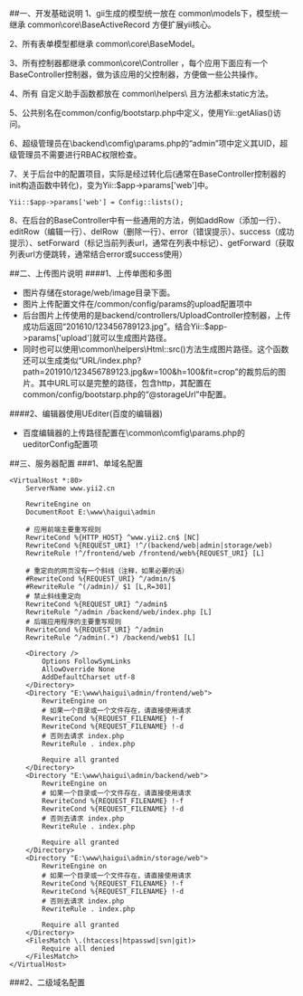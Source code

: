 ##一、开发基础说明
1、gii生成的模型统一放在 common\models下，模型统一继承 common\core\BaseActiveRecord  方便扩展yii核心。  

2、所有表单模型都继承 common\core\BaseModel。  

3、所有控制器都继承 common\core\Controller ，每个应用下面应有一个BaseController控制器，做为该应用的父控制器，方便做一些公共操作。  

4、所有 自定义助手函数都放在 common\helpers\ 且方法都未static方法。  

5、公共别名在common/config/bootstarp.php中定义，使用Yii::getAlias()访问。  

6、超级管理员在\backend\comfig\params.php的“admin”项中定义其UID，超级管理员不需要进行RBAC权限检查。  

7、关于后台中的配置项目，实际是经过转化后(通常在BaseController控制器的init构造函数中转化)，变为Yii::$app->params['web']中。  
```
Yii::$app->params['web'] = Config::lists();
```
8、在后台的BaseController中有一些通用的方法，例如addRow（添加一行）、editRow（编辑一行）、delRow（删除一行）、error（错误提示）、success（成功提示）、setForward（标记当前列表url，通常在列表中标记）、getForward（获取列表url方便跳转，通常结合error或success使用）

##二、上传图片说明
####1、上传单图和多图
* 图片存储在storage/web/image目录下面。
* 图片上传配置文件在/common/config/params的upload配置项中
* 后台图片上传使用的是backend/controllers/UploadController控制器，上传成功后返回“201610/123456789123.jpg”。结合Yii::$app->params['upload']就可以生成图片路径。
* 同时也可以使用\common\helpers\Html::src()方法生成图片路径。这个函数还可以生成类似“URL/index.php?path=201910/123456789123.jpg&w=100&h=100&fit=crop”的裁剪后的图片。其中URL可以是完整的路径，包含http，其配置在common/config/bootstarp.php的“@storageUrl”中配置。

####2、编辑器使用UEditer(百度的编辑器)  
* 百度编辑器的上传路径配置在\common\comfig\params.php的ueditorConfig配置项


##三、服务器配置
###1、单域名配置
```
<VirtualHost *:80>
    ServerName www.yii2.cn

    RewriteEngine on
    DocumentRoot E:\www\haigui\admin

    # 应用前端主要重写规则
    RewriteCond %{HTTP_HOST} ^www.yii2.cn$ [NC]
    RewriteCond %{REQUEST_URI} !^/(backend/web|admin|storage/web)
    RewriteRule !^/frontend/web /frontend/web%{REQUEST_URI} [L]

    # 重定向的网页没有一个斜线（注释，如果必要的话）
    #RewriteCond %{REQUEST_URI} ^/admin/$
    #RewriteRule ^(/admin)/ $1 [L,R=301]
    # 禁止斜线重定向
    RewriteCond %{REQUEST_URI} ^/admin$
    RewriteRule ^/admin /backend/web/index.php [L]
    # 后端应用程序的主要重写规则
    RewriteCond %{REQUEST_URI} ^/admin
    RewriteRule ^/admin(.*) /backend/web$1 [L]

    <Directory />
        Options FollowSymLinks
        AllowOverride None
        AddDefaultCharset utf-8
    </Directory>
    <Directory "E:\www\haigui\admin/frontend/web">
        RewriteEngine on
        # 如果一个目录或一个文件存在，请直接使用请求
        RewriteCond %{REQUEST_FILENAME} !-f
        RewriteCond %{REQUEST_FILENAME} !-d
        # 否则去请求 index.php
        RewriteRule . index.php

        Require all granted
    </Directory>
    <Directory "E:\www\haigui\admin/backend/web">
        RewriteEngine on
        # 如果一个目录或一个文件存在，请直接使用请求
        RewriteCond %{REQUEST_FILENAME} !-f
        RewriteCond %{REQUEST_FILENAME} !-d
        # 否则去请求 index.php
        RewriteRule . index.php

        Require all granted
    </Directory>
    <Directory "E:\www\haigui\admin/storage/web">
        RewriteEngine on
        # 如果一个目录或一个文件存在，请直接使用请求
        RewriteCond %{REQUEST_FILENAME} !-f
        RewriteCond %{REQUEST_FILENAME} !-d
        # 否则去请求 index.php
        RewriteRule . index.php

        Require all granted
    </Directory>
    <FilesMatch \.(htaccess|htpasswd|svn|git)>
        Require all denied
    </FilesMatch>
</VirtualHost>
```

###2、二级域名配置
